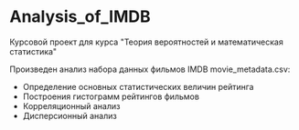 # Analysis_of_IMDB

Курсовой проект для курса "Теория вероятностей и математическая статистика"

Произведен анализ набора данных фильмов IMDB movie_metadata.csv: 
- Определение основных статистических величин рейтинга
- Построения гистограмм рейтингов фильмов
- Корреляционный анализ
- Дисперсионный анализ
 
